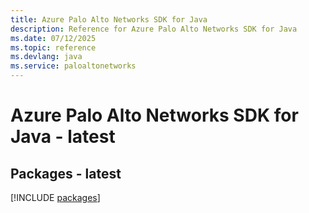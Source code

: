 ```yaml
---
title: Azure Palo Alto Networks SDK for Java
description: Reference for Azure Palo Alto Networks SDK for Java
ms.date: 07/12/2025
ms.topic: reference
ms.devlang: java
ms.service: paloaltonetworks
---
```

# Azure Palo Alto Networks SDK for Java - latest
## Packages - latest
[!INCLUDE [packages](palo-alto-networks-index.md)]